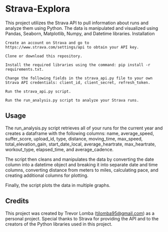 # Strava-Explora

This project utilizes the Strava API to pull information about runs and analyze them using Python. The data is manipulated and visualized using Pandas, Seaborn, Matplotlib, Numpy, and Datetime libraries.
Installation

    Create an account on Strava and go to https://www.strava.com/settings/api to obtain your API key.

    Clone or download this repository.

    Install the required libraries using the command: pip install -r requirements.txt.

    Change the following fields in the strava_api.py file to your own Strava API credentials: client_id, client_secret, refresh_token.

    Run the strava_api.py script.

    Run the run_analysis.py script to analyze your Strava runs.

## Usage

The run_analysis.py script retrieves all of your runs for the current year and creates a dataframe with the following columns: name, average_speed, suffer_score, upload_id, type, distance, moving_time, max_speed, total_elevation_gain, start_date_local, average_heartrate, max_heartrate, workout_type, elapsed_time, and average_cadence.

The script then cleans and manipulates the data by converting the date column into a datetime object and breaking it into separate date and time columns, converting distance from meters to miles, calculating pace, and creating additional columns for plotting.

Finally, the script plots the data in multiple graphs.


## Credits

This project was created by Trevor Lomba (tjlomba95@gmail.com) as a personal project. Special thanks to Strava for providing the API and to the creators of the Python libraries used in this project.
